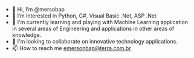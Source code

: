 - 👋 Hi, I’m @mersobap
- 👀 I’m interested in Python, C#, Visual Basic .Net, ASP .Net
- 🌱 I'm currently learning and playing with Machine Learning application in several areas of Engineering and applications in other areas of knowledge.
- 💞️ I'm looking to collaborate on innovative technology applications.
- 📫 How to reach me emersonbap@terra.com.br

<!---
mersobap/mersobap is a ✨ special ✨ repository because its `README.md` (this file) appears on your GitHub profile.
You can click the Preview link to take a look at your changes.
--->
